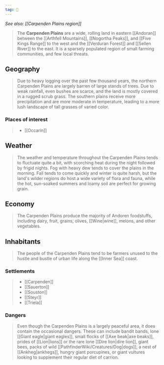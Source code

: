```yaml
---
tag: 🌾
---
```

*See also: [[Carpenden Plains region]]*
> The **Carpenden Plains** are a wide, rolling land in eastern [[Andoran]] between the [[Arthfell Mountains]], [[Nogortha Peaks]], and [[Five Kings Range]] to the west and the [[Verduran Forest]] and [[Sellen River]] to the east. It is a sparsely populated region of small farming communities, and few local threats.



## Geography

> Due to heavy logging over the past few thousand years, the northern Carpenden Plains are largely barren of large stands of trees. Due to weak rainfall, even bushes are scarce, and the land is mostly covered in a rugged scrub grass. The southern plains receive more precipitation and are more moderate in temperature, leading to a more lush landscape of tall grasses of varied color.


### Places of interest

> - [[Occarin]]

## Weather

> The weather and temperature throughout the Carpenden Plains tends to fluctuate quite a bit, with scorching heat during the night followed by frigid nights. Fog with heavy dew tends to cover the plains in the morning. Fall tends to come quickly and winter is quite harsh, but the land's wilder regions do host a wide variety of flora and fauna, while the hot, sun-soaked summers and loamy soil are perfect for growing grain.


## Economy

> The Carpenden Plains produce the majority of Andoren foodstuffs, including dairy, fruit, grains, olives, [[Wine|wine]], melons, and other vegetables.


## Inhabitants

> The people of the Carpenden Plains tend to be farmers unused to the hustle and bustle of urban life along the [[Inner Sea]] coast.


### Settlements

> - [[Carpenden]]
> - [[Sauerton]]
> - [[Souston]]
> - [[Steyr]]
> - [[Triela]]

### Dangers

> Even though the Carpenden Plains is a largely peaceful area, it does contain the occasional dangers. These can include bandit bands, lone [[Giant eagle|giant eagles]], small flocks of [[Axe beak|axe beaks]], prides of [[Lion|lions]] or the rare lone [[Dire lion|dire lion]], giant bees, packs of wild [[PathfinderWiki/Creatures/Dog|dogs]], a nest of [[Ankheg|ankhegs]], hungry giant porcupines, or giant vultures looking to supplement their regular diet of carrion.








